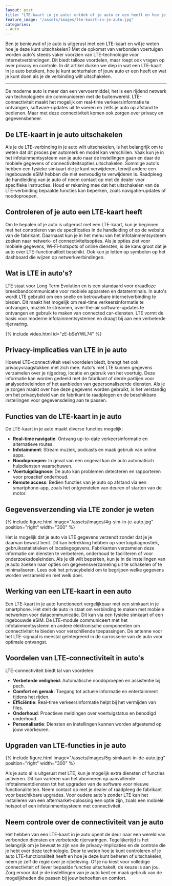 ```yaml
---
layout: post
title: "LTE-kaart in je auto: ontdek of je auto er een heeft en hoe je deze uitschakelt"
feature_image: "/assets/images/lte-kaart-in-je-auto.jpg"
categories:
- Auto
---
```


Ben je benieuwd of je auto is uitgerust met een LTE-kaart en wil je weten hoe je deze kunt uitschakelen? Met de opkomst van verbonden voertuigen worden auto's steeds vaker voorzien van LTE-technologie voor internetverbindingen. Dit biedt talloze voordelen, maar roept ook vragen op over privacy en controle. In dit artikel duiken we diep in wat een LTE-kaart in je auto betekent, hoe je kunt achterhalen of jouw auto er een heeft en wat je kunt doen als je de verbinding wilt uitschakelen.

<hr />

De moderne auto is meer dan een vervoermiddel; het is een rijdend netwerk van technologieën die communiceren met de buitenwereld. LTE-connectiviteit maakt het mogelijk om real-time verkeersinformatie te ontvangen, software-updates uit te voeren en zelfs je auto op afstand te bedienen. Maar met deze connectiviteit komen ook zorgen over privacy en gegevensbeheer.

## De LTE-kaart in je auto uitschakelen

Als je de LTE-verbinding in je auto wilt uitschakelen, is het belangrijk om te weten dat dit proces per automerk en model kan verschillen. Vaak kun je in het infotainmentsysteem van je auto naar de instellingen gaan en daar de mobiele gegevens of connectiviteitsopties uitschakelen. Sommige auto's hebben een fysieke simkaart die je kunt verwijderen, terwijl andere een ingebouwde eSIM hebben die niet eenvoudig te verwijderen is. Raadpleeg de handleiding van je auto of neem contact op met de dealer voor specifieke instructies. Houd er rekening mee dat het uitschakelen van de LTE-verbinding bepaalde functies kan beperken, zoals navigatie-updates of noodoproepen.

## Controleren of je auto een LTE-kaart heeft

Om te bepalen of je auto is uitgerust met een LTE-kaart, kun je beginnen met het controleren van de specificaties in de handleiding of op de website van de fabrikant. Daarnaast kun je in het menu van het infotainmentsysteem zoeken naar netwerk- of connectiviteitsopties. Als je opties ziet voor mobiele gegevens, Wi-Fi-hotspots of online diensten, is de kans groot dat je auto over LTE-functionaliteit beschikt. Ook kun je letten op symbolen op het dashboard die wijzen op netwerkverbindingen.

## Wat is LTE in auto's?

LTE staat voor Long Term Evolution en is een standaard voor draadloze breedbandcommunicatie voor mobiele apparaten en dataterminals. In auto's wordt LTE gebruikt om een snelle en betrouwbare internetverbinding te bieden. Dit maakt het mogelijk om real-time verkeersinformatie te ontvangen, muziek te streamen, over-the-air software-updates te ontvangen en gebruik te maken van connected car-diensten. LTE vormt de basis voor moderne infotainmentsystemen en draagt bij aan een verbeterde rijervaring.

{% include video.html id="zE-bSeYWL74" %}

## Privacy-implicaties van LTE in je auto

Hoewel LTE-connectiviteit veel voordelen biedt, brengt het ook privacyvraagstukken met zich mee. Auto's met LTE kunnen gegevens verzamelen over je rijgedrag, locatie en gebruik van het voertuig. Deze informatie kan worden gedeeld met de fabrikant of derde partijen voor analysedoeleinden of het aanbieden van gepersonaliseerde diensten. Als je je zorgen maakt over hoe deze gegevens worden gebruikt, is het verstandig om het privacybeleid van de fabrikant te raadplegen en de beschikbare instellingen voor gegevensdeling aan te passen.

## Functies van de LTE-kaart in je auto

De LTE-kaart in je auto maakt diverse functies mogelijk:

- **Real-time navigatie**: Ontvang up-to-date verkeersinformatie en alternatieve routes.
- **Infotainment**: Stream muziek, podcasts en maak gebruik van online apps.
- **Noodoproepen**: In geval van een ongeval kan de auto automatisch hulpdiensten waarschuwen.
- **Voertuigdiagnose**: De auto kan problemen detecteren en rapporteren voor proactief onderhoud.
- **Remote access**: Bedien functies van je auto op afstand via een smartphone-app, zoals het ontgrendelen van deuren of starten van de motor.

## Gegevensverzending via LTE zonder je weten

{% include figure.html image="/assets/images/4g-sim-in-je-auto.jpg" position="right" width="300" %}

Het is mogelijk dat je auto via LTE gegevens verzendt zonder dat je je daarvan bewust bent. Dit kan betrekking hebben op voertuigdiagnostiek, gebruiksstatistieken of locatiegegevens. Fabrikanten verzamelen deze informatie om diensten te verbeteren, onderhoud te faciliteren of voor onderzoeksdoeleinden. Als je dit wilt beperken, kun je in de instellingen van je auto zoeken naar opties om gegevensverzameling uit te schakelen of te minimaliseren. Lees ook het privacybeleid om te begrijpen welke gegevens worden verzameld en met welk doel.

## Werking van een LTE-kaart in een auto

Een LTE-kaart in je auto functioneert vergelijkbaar met een simkaart in je smartphone. Het stelt de auto in staat om verbinding te maken met mobiele netwerken voor datacommunicatie. Dit kan via een fysieke simkaart of een ingebouwde eSIM. De LTE-module communiceert met het infotainmentsysteem en andere elektronische componenten om connectiviteit te bieden voor verschillende toepassingen. De antenne voor het LTE-signaal is meestal geïntegreerd in de carrosserie van de auto voor optimale ontvangst.

## Voordelen van LTE-connectiviteit in auto's

LTE-connectiviteit biedt tal van voordelen:

- **Verbeterde veiligheid**: Automatische noodoproepen en assistentie bij pech.
- **Comfort en gemak**: Toegang tot actuele informatie en entertainment tijdens het rijden.
- **Efficiëntie**: Real-time verkeersinformatie helpt bij het vermijden van files.
- **Onderhoud**: Proactieve meldingen over voertuigstatus en benodigd onderhoud.
- **Personalisatie**: Diensten en instellingen kunnen worden afgestemd op jouw voorkeuren.

## Upgraden van LTE-functies in je auto

{% include figure.html image="/assets/images/5g-simkaart-in-de-auto.jpg" position="right" width="300" %}

Als je auto al is uitgerust met LTE, kun je mogelijk extra diensten of functies activeren. Dit kan variëren van het abonneren op aanvullende infotainmentdiensten tot het upgraden van de software voor nieuwe functionaliteiten. Neem contact op met je dealer of raadpleeg de fabrikant voor beschikbare upgrades. Voor oudere auto's zonder LTE kan het installeren van een aftermarket-oplossing een optie zijn, zoals een mobiele hotspot of een infotainmentsysteem met connectiviteit.

## Neem controle over de connectiviteit van je auto

Het hebben van een LTE-kaart in je auto opent de deur naar een wereld van verbonden diensten en verbeterde rijervaringen. Tegelijkertijd is het belangrijk om je bewust te zijn van de privacy-implicaties en de controle die je hebt over deze technologie. Door te weten hoe je kunt controleren of je auto LTE-functionaliteit heeft en hoe je deze kunt beheren of uitschakelen, neem je zelf de regie over je rijbeleving. Of je nu kiest voor volledige connectiviteit of liever bepaalde functies uitschakelt, de keuze is aan jou. Zorg ervoor dat je de instellingen van je auto kent en maak gebruik van de mogelijkheden die passen bij jouw behoeften en comfort.
